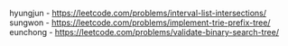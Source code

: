 hyungjun - https://leetcode.com/problems/interval-list-intersections/  
sungwon - https://leetcode.com/problems/implement-trie-prefix-tree/   
eunchong - https://leetcode.com/problems/validate-binary-search-tree/
